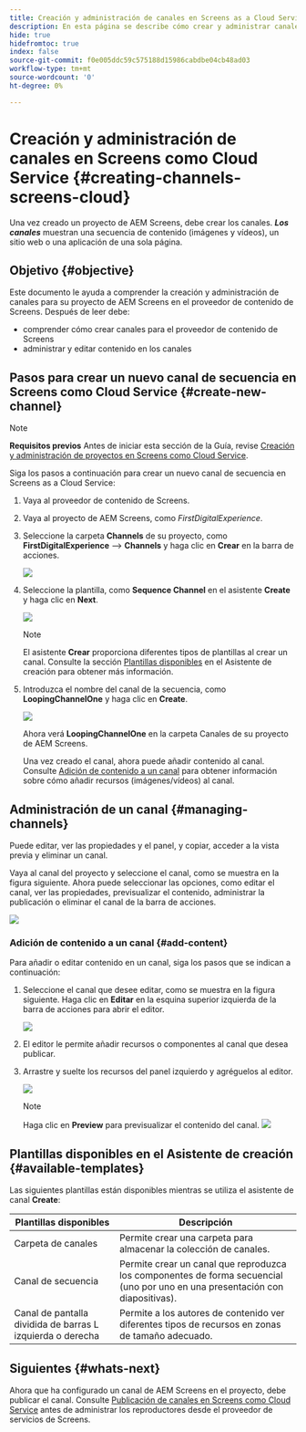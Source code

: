 ```yaml
---
title: Creación y administración de canales en Screens as a Cloud Service
description: En esta página se describe cómo crear y administrar canales en Screens como Cloud Service.
hide: true
hidefromtoc: true
index: false
source-git-commit: f0e005ddc59c575188d15986cabdbe04cb48ad03
workflow-type: tm+mt
source-wordcount: '0'
ht-degree: 0%

---
```



# Creación y administración de canales en Screens como Cloud Service {#creating-channels-screens-cloud}

Una vez creado un proyecto de AEM Screens, debe crear los canales.
***Los canales*** muestran una secuencia de contenido (imágenes y vídeos), un sitio web o una aplicación de una sola página.

## Objetivo {#objective}

Este documento le ayuda a comprender la creación y administración de canales para su proyecto de AEM Screens en el proveedor de contenido de Screens. Después de leer debe:

* comprender cómo crear canales para el proveedor de contenido de Screens
* administrar y editar contenido en los canales

## Pasos para crear un nuevo canal de secuencia en Screens como Cloud Service {#create-new-channel}

>[!NOTE]
>**Requisitos previos**
>Antes de iniciar esta sección de la Guía, revise [Creación y administración de proyectos en Screens como Cloud Service](/help/screens-cloud/creating-content/creating-projects-screens-cloud.md).

Siga los pasos a continuación para crear un nuevo canal de secuencia en Screens as a Cloud Service:

1. Vaya al proveedor de contenido de Screens.

1. Vaya al proyecto de AEM Screens, como *FirstDigitalExperience*.

1. Seleccione la carpeta **Channels** de su proyecto, como **FirstDigitalExperience** —> **Channels** y haga clic en **Crear** en la barra de acciones.

   ![](/help/screens-cloud/assets/create-content/channel-create1.png)

1. Seleccione la plantilla, como **Sequence Channel** en el asistente **Create** y haga clic en **Next**.

   ![](/help/screens-cloud/assets/create-content/channel-create2.png)
   >[!NOTE]
   > El asistente **Crear** proporciona diferentes tipos de plantillas al crear un canal. Consulte la sección [Plantillas disponibles](#available-templates) en el Asistente de creación para obtener más información.

1. Introduzca el nombre del canal de la secuencia, como **LoopingChannelOne** y haga clic en **Create**.

   ![](/help/screens-cloud/assets/create-content/channel-create3.png)

   Ahora verá **LoopingChannelOne** en la carpeta Canales de su proyecto de AEM Screens.

   Una vez creado el canal, ahora puede añadir contenido al canal. Consulte [Adición de contenido a un canal](#add-content) para obtener información sobre cómo añadir recursos (imágenes/vídeos) al canal.

## Administración de un canal {#managing-channels}

Puede editar, ver las propiedades y el panel, y copiar, acceder a la vista previa y eliminar un canal.

Vaya al canal del proyecto y seleccione el canal, como se muestra en la figura siguiente. Ahora puede seleccionar las opciones, como editar el canal, ver las propiedades, previsualizar el contenido, administrar la publicación o eliminar el canal de la barra de acciones.

![](/help/screens-cloud/assets/create-content/channelprop1.png)

### Adición de contenido a un canal {#add-content}

Para añadir o editar contenido en un canal, siga los pasos que se indican a continuación:

1. Seleccione el canal que desee editar, como se muestra en la figura siguiente. Haga clic en **Editar** en la esquina superior izquierda de la barra de acciones para abrir el editor.

   ![](/help/screens-cloud/assets/create-content/edit-channel1.png)

1. El editor le permite añadir recursos o componentes al canal que desea publicar.

1. Arrastre y suelte los recursos del panel izquierdo y agréguelos al editor.

   ![](/help/screens-cloud/assets/create-content/edit-channel2.png)

   >[!NOTE]
   >Haga clic en **Preview** para previsualizar el contenido del canal.
   >![](/help/screens-cloud/assets/create-content/edit-channelpreview.png)

## Plantillas disponibles en el Asistente de creación {#available-templates}

Las siguientes plantillas están disponibles mientras se utiliza el asistente de canal **Create**:

| Plantillas disponibles | Descripción |
|--- |--- |
| Carpeta de canales | Permite crear una carpeta para almacenar la colección de canales. |
| Canal de secuencia | Permite crear un canal que reproduzca los componentes de forma secuencial (uno por uno en una presentación con diapositivas). |
| Canal de pantalla dividida de barras L izquierda o derecha | Permite a los autores de contenido ver diferentes tipos de recursos en zonas de tamaño adecuado. |


## Siguientes {#whats-next}

Ahora que ha configurado un canal de AEM Screens en el proyecto, debe publicar el canal. Consulte [Publicación de canales en Screens como Cloud Service](/help/screens-cloud/creating-content/manage-publish.md) antes de administrar los reproductores desde el proveedor de servicios de Screens.